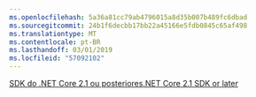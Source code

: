 ```yaml
---
ms.openlocfilehash: 5a36a81cc79ab4796015a8d35b007b489fc6dbad
ms.sourcegitcommit: 24b1f6decbb17bb22a45166e5fdb0845c65af498
ms.translationtype: MT
ms.contentlocale: pt-BR
ms.lasthandoff: 03/01/2019
ms.locfileid: "57092102"
---
```

[<span data-ttu-id="9e06a-101">SDK do .NET Core 2.1 ou posteriores</span><span class="sxs-lookup"><span data-stu-id="9e06a-101">.NET Core 2.1 SDK or later</span></span>](https://www.microsoft.com/net/download/all)
